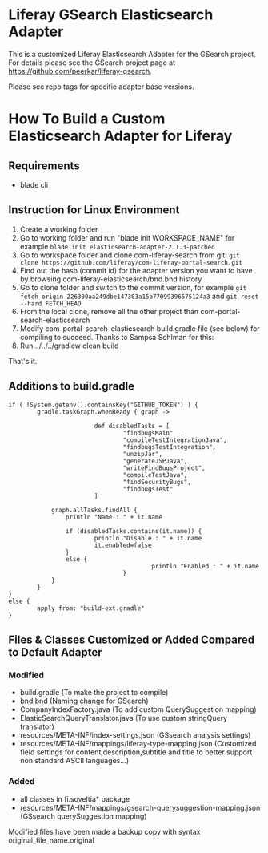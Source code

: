 # Liferay GSearch Elasticsearch Adapter

This is a customized Liferay Elasticsearch Adapter for the GSearch project. For details please see the GSearch project page at https://github.com/peerkar/liferay-gsearch.

Please see repo tags for specific adapter base versions.

# How To Build a Custom Elasticsearch Adapter for Liferay

## Requirements

 * blade cli 

## Instruction for Linux Environment

 1. Create a working folder
 1. Go to working folder and run "blade init WORKSPACE_NAME" for example `blade init elasticsearch-adapter-2.1.3-patched`
 1. Go to workspace folder and clone com-liferay-search from git: `git clone https://github.com/liferay/com-liferay-portal-search.git`
 1. Find out the hash (commit id) for the adapter version you want to have by browsing com-liferay-elasticsearch/bnd.bnd history
 1. Go to clone folder and switch to the commit version, for example 
`git fetch origin 226300aa249dbe147303a15b77099396575124a3` and `git reset --hard FETCH_HEAD`
 5. From the local clone, remove all the other project than com-portal-search-elasticsearch
 6. Modify com-portal-search-elasticsearch build.gradle file (see below) for compiling to succeed. Thanks to Sampsa Sohlman for this:
 7. Run ../../../gradlew clean build
 
 That's it.
 
 
##  Additions to build.gradle

```
if ( !System.getenv().containsKey("GITHUB_TOKEN") ) {
        gradle.taskGraph.whenReady { graph ->

                        def disabledTasks = [
                                "findbugsMain"  ,
                                "compileTestIntegrationJava",
                                "findbugsTestIntegration",
                                "unzipJar",
                                "generateJSPJava",
                                "writeFindBugsProject",
                                "compileTestJava",
                                "findSecurityBugs",
                                "findbugsTest"
                        ]

            graph.allTasks.findAll {
                println "Name : " + it.name
                
                if (disabledTasks.contains(it.name)) {
                        println "Disable : " + it.name
                        it.enabled=false
                }
                else {
                                        println "Enabled : " + it.name
                                }       
            }
        }
}
else {
        apply from: "build-ext.gradle"
}
```
## Files & Classes Customized or Added Compared to Default Adapter

### Modified

* build.gradle (To make the project to compile)
* bnd.bnd (Naming change for GSearch)
* CompanyIndexFactory.java (To add custom QuerySuggestion mapping)
* ElasticSearchQueryTranslator.java (To use custom stringQuery translator)
* resources/META-INF/index-settings.json (GSsearch analysis settings)
* resources/META-INF/mappings/liferay-type-mapping.json (Customized field settings for content,description,subtitle and title to better support non standard ASCII languages...)

### Added
* all classes in fi.soveltia* package
* resources/META-INF/mappings/gsearch-querysuggestion-mapping.json (GSsearch querySuggestion mapping)


Modified files have been made a backup copy with syntax original_file_name.original


